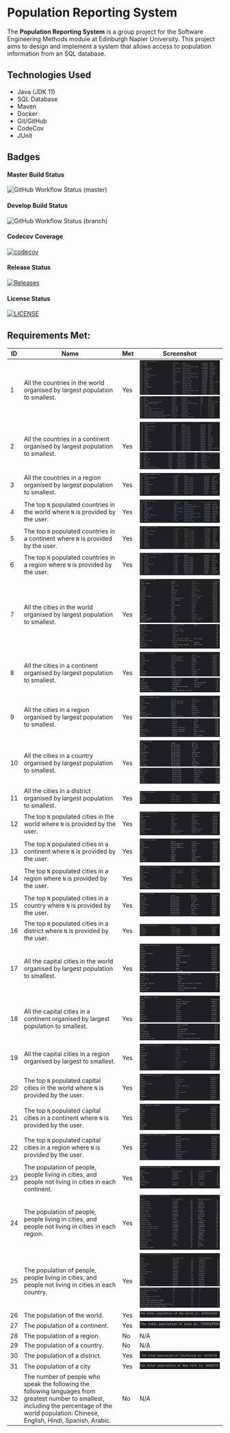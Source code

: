 # Population Reporting System

The **Population Reporting System** is a group project for the Software Engineering Methods module at Edinburgh Napier University.
This project aims to design and implement a system that allows access to population information from an SQL database.

## Technologies Used

- Java (JDK 11)
- SQL Database
- Maven
- Docker
- Git/GitHub
- CodeCov
- JUnit

## Badges

#### Master Build Status
![GitHub Workflow Status (master)](https://img.shields.io/github/actions/workflow/status/Alanna-Mc/population-reporting-system/main.yml?branch=master)

#### Develop Build Status
![GitHub Workflow Status (branch)](https://img.shields.io/github/actions/workflow/status/Alanna-Mc/population-reporting-system/main.yml?branch=develop)

#### Codecov Coverage
[![codecov](https://codecov.io/gh/Alanna-Mc/population-reporting-system/graph/badge.svg?token=S9P990Z9TP)](https://codecov.io/gh/Alanna-Mc/population-reporting-system)

#### Release Status
[![Releases](https://img.shields.io/github/release/Alanna-Mc/population-reporting-system/all.svg?style=flat-square)](https://github.com/Alanna-Mc/population-reporting-system/releases)

#### License Status
[![LICENSE](https://img.shields.io/github/license/Alanna-Mc/population-reporting-system.svg?style=flat-square)](https://github.com/Alanna-Mc/population-reporting-system/blob/main/LICENSE)

## Requirements Met:

| ID  | Name                                                                                                                                                                                               | Met | Screenshot                                                                                                                       |
|-----|----------------------------------------------------------------------------------------------------------------------------------------------------------------------------------------------------|-----|----------------------------------------------------------------------------------------------------------------------------------|
| 1   | All the countries in the world organised by largest population to smallest.                                                                                                                        | Yes | ![ID1_screenshot](docs/requirements_screenshots/ID_1.1.png)<br/> ![ID1_screenshot](docs/requirements_screenshots/ID_1.2.png)     |
| 2   | All the countries in a continent organised by largest population to smallest.                                                                                                                      | Yes | ![ID2_screenshot](docs/requirements_screenshots/ID_2.1.png)<br/> ![ID2_screenshot](docs/requirements_screenshots/ID_2.2.png)     |
| 3   | All the countries in a region organised by largest population to smallest.                                                                                                                         | Yes | ![ID3_screenshot](docs/requirements_screenshots/ID_3.png)                                                                        |
| 4   | The top `N` populated countries in the world where `N` is provided by the user.                                                                                                                    | Yes | ![ID4_screenshot](docs/requirements_screenshots/ID_4.png)                                                                        |
| 5   | The top `N` populated countries in a continent where `N` is provided by the user.                                                                                                                  | Yes | ![ID5_screenshot](docs/requirements_screenshots/ID_5.png)                                                                        |
| 6   | The top `N` populated countries in a region where `N` is provided by the user.                                                                                                                     | Yes | ![ID6_screenshot](docs/requirements_screenshots/ID_6.png)                                                                        |
| 7   | All the cities in the world organised by largest population to smallest.                                                                                                                           | Yes | ![ID7_screenshot](docs/requirements_screenshots/ID_7.1.png)<br/> ![ID7_screenshot](docs/requirements_screenshots/ID_7.2.png)     |
| 8   | All the cities in a continent organised by largest population to smallest.                                                                                                                         | Yes | ![ID8_screenshot](docs/requirements_screenshots/ID_8.1.png)<br/> ![ID8_screenshot](docs/requirements_screenshots/ID_8.2.png)     |
| 9   | All the cities in a region organised by largest population to smallest.                                                                                                                            | Yes | ![ID9_screenshot](docs/requirements_screenshots/ID_9.1.png)<br/> ![ID9_screenshot](docs/requirements_screenshots/ID_9.2.png)     |
| 10  | All the cities in a country organised by largest population to smallest.                                                                                                                           | Yes | ![ID10_screenshot](docs/requirements_screenshots/ID_10.1.png)<br/> ![ID10_screenshot](docs/requirements_screenshots/ID_10.2.png) |
| 11  | All the cities in a district organised by largest population to smallest.                                                                                                                          | Yes | ![ID11_screenshot](docs/requirements_screenshots/ID_11.png)                                                                      |
| 12  | The top `N` populated cities in the world where `N` is provided by the user.                                                                                                                       | Yes | ![ID12_screenshot](docs/requirements_screenshots/ID_12.png)                                                                      |
| 13  | The top `N` populated cities in a continent where `N` is provided by the user.                                                                                                                     | Yes | ![ID13_screenshot](docs/requirements_screenshots/ID_13.png)                                                                      |
| 14  | The top `N` populated cities in a region where `N` is provided by the user.                                                                                                                        | Yes | ![ID14_screenshot](docs/requirements_screenshots/ID_14.png)                                                                      |
| 15  | The top `N` populated cities in a country where `N` is provided by the user.                                                                                                                       | Yes | ![ID15_screenshot](docs/requirements_screenshots/ID_15.png)                                                                      |
| 16  | The top `N` populated cities in a district where `N` is provided by the user.                                                                                                                      | Yes | ![ID16_screenshot](docs/requirements_screenshots/ID_16.png)                                                                      |
| 17  | All the capital cities in the world organised by largest population to smallest.                                                                                                                   | Yes | ![ID17_screenshot](docs/requirements_screenshots/ID_17.1.png)<br/> ![ID17_screenshot](docs/requirements_screenshots/ID_17.2.png) |
| 18  | All the capital cities in a continent organised by largest population to smallest.                                                                                                                 | Yes | ![ID18_screenshot](docs/requirements_screenshots/ID_18.1.png)<br/> ![ID18_screenshot](docs/requirements_screenshots/ID_18.2.png) |
| 19  | All the capital cities in a region organised by largest to smallest.                                                                                                                               | Yes | ![ID19_screenshot](docs/requirements_screenshots/ID_19.png)                                                                      |
| 20  | The top `N` populated capital cities in the world where `N` is provided by the user.                                                                                                               | Yes | ![ID20_screenshot](docs/requirements_screenshots/ID_20.png)                                                                      |
| 21  | The top `N` populated capital cities in a continent where `N` is provided by the user.                                                                                                             | Yes | ![ID21_screenshot](docs/requirements_screenshots/ID_21.png)                                                                      |
| 22  | The top `N` populated capital cities in a region where `N` is provided by the user.                                                                                                                | Yes | ![ID22_screenshot](docs/requirements_screenshots/ID_22.png)                                                                      |
| 23  | The population of people, people living in cities, and people not living in cities in each continent.                                                                                              | Yes | ![ID23_screenshot](docs/requirements_screenshots/ID_23.png)                                                                      |
| 24  | The population of people, people living in cities, and people not living in cities in each region.                                                                                                 | Yes | ![ID24_screenshot](docs/requirements_screenshots/ID_24.png)                                                                      |
| 25  | The population of people, people living in cities, and people not living in cities in each country.                                                                                                | Yes | ![ID25_screenshot](docs/requirements_screenshots/ID_25.1.png)<br/> ![ID25_screenshot](docs/requirements_screenshots/ID_25.2.png) |
| 26  | The population of the world.                                                                                                                                                                       | Yes | ![ID26_screenshot](docs/requirements_screenshots/ID_26.png)                                                                      |
| 27  | The population of a continent.                                                                                                                                                                     | Yes | ![ID27_screenshot](docs/requirements_screenshots/ID_27.png)                                                                      |
| 28  | The population of a region.                                                                                                                                                                        | No  | N/A                                                                                                                              |
| 29  | The population of a country.                                                                                                                                                                       | No  | N/A                                                                                                                              |
| 30  | The population of a district.                                                                                                                                                                      | Yes | ![ID30_screenshot](docs/requirements_screenshots/ID_30.png)                                                                      |
| 31  | The population of a city                                                                                                                                                                           | Yes | ![ID31_screenshot](docs/requirements_screenshots/ID_31.png)                                                                      |
| 32  | The number of people who speak the following the following languages from greatest number to smallest, including the percentage of the world population: Chinese, English, Hindi, Spanish, Arabic. | No  | N/A                                                                                                                              |